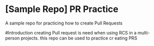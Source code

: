 # [Sample Repo] PR Practice
A sample repo for practicing how to create Pull Requests

#Introduction
creating Pull request is need when using RCS in a multi-person projects. this repo can be used to practice cr eating PRS
